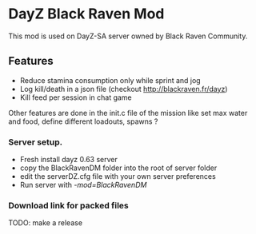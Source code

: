 # DayZ Black Raven Mod
This mod is used on DayZ-SA server owned by Black Raven Community.

## Features
- Reduce stamina consumption only while sprint and jog
- Log kill/death in a json file (checkout http://blackraven.fr/dayz)
- Kill feed per session in chat game

Other features are done in the init.c file of the mission like set max water and food, define different loadouts, spawns ?

### Server setup.
- Fresh install dayz 0.63 server
- copy the BlackRavenDM folder into the root of server folder
- edit the serverDZ.cfg file with your own server preferences
- Run server with *-mod=BlackRavenDM*

### Download link for packed files
TODO: make a release
